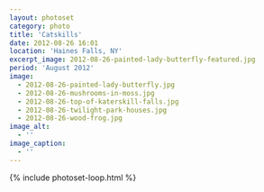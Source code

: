 ```yaml
---
layout: photoset
category: photo
title: 'Catskills'
date: 2012-08-26 16:01
location: 'Haines Falls, NY'
excerpt_image: 2012-08-26-painted-lady-butterfly-featured.jpg
period: 'August 2012'
image:
  - 2012-08-26-painted-lady-butterfly.jpg
  - 2012-08-26-mushrooms-in-moss.jpg
  - 2012-08-26-top-of-katerskill-falls.jpg
  - 2012-08-26-twilight-park-houses.jpg
  - 2012-08-26-wood-frog.jpg
image_alt:
  - ''
image_caption:
  - ''
---
```

{% include photoset-loop.html %}
